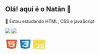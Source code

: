  ## Olá! aqui é o Natãn 👋

🌱 Estou estudando HTML, CSS e javaScript

<div>
 <img height="180em" src="https://github-readme-stats.vercel.app/api?username=NatanTeixeiraVieira&show_icons=true&theme=highcontrast&include_all_commits=true&count_private=true"/>
 <img height="180em" src="https://github-readme-stats.vercel.app/api/top-langs/?username=NatanTeixeiraVieira&layout=compact&langs_count=7&theme=highcontrast"/>
</div>

<div><br>
 <img align="center" height="30" width="40" src="https://raw.githubusercontent.com/devicons/devicon/master/icons/html5/html5-original.svg">
 <img align="center" height="30" width="40" src="https://raw.githubusercontent.com/devicons/devicon/master/icons/css3/css3-original.svg">
 <img align="center" height="30" width="40" src="https://raw.githubusercontent.com/devicons/devicon/master/icons/javascript/javascript-plain.svg">
</div>
